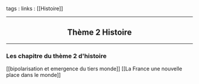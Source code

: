tags : 
links : [[Histoire]]

****

<h2 style="text-align: center;"> Thème 2 Histoire </h2>

****


### Les chapitre du thème 2 d'histoire

[[bipolarisation et emergence du tiers monde]]
[[La France une nouvelle place dans le monde]]